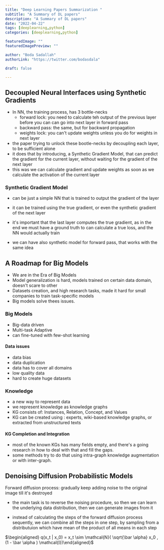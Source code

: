 ```yaml
--- 
title: "Deep Learning Papers Summarization "
subtitle: "A Summary of DL papers"
description: "A Summary of DL papers"
date: "2022-04-22"
tags: [deeplearning,python]
categories: [deeplearning,python]

featuredImage: ""
featuredImagePreview: ""

author: "Boda Sadallah"
authorLink: "https://twitter.com/bodasdala"

draft: false

---
```



## Decoupled Neural Interfaces using Synthetic Gradients

* In NN, the training process, has 3 bottle-necks
    - forward lock: you need to calculate teh output of the previous layer before you can can go into next layer in forward pass
    - backward pass: the same, but for backward propagation 
    - weights lock: you can't update weights unless you do for weights in next layer
* the paper trying to unlock these bootle-necks by decoupling each layer, to be sufficient alone
* it does that by introducing, a Synthetic Gradient Model, that can predict the gradient for the current layer, without waiting for the gradient of the next layer
* this was we can calculate gradient and update weights as soon as we calculate the activation of the current layer

### Synthetic Gradient Model
* can be just a simple NN that is trained to output the gradient of the layer
* it can be trained using the true gradient, or even the synthetic gradient of the next layer
* it's important that the last layer computes the true gradient, as in the end we must have a ground truth to can calculate a true loss, and the NN would actually train


* we can have also synthetic model for forward pass, that works with the same idea

## A Roadmap for Big Models

* We are in the Era of  Big Models
* Model generalization is hard, models trained on certain data domain, doesn't scare to other
* Datasets creation, and high research tasks, made it hard for small companies to train task-specific models
* Big models solve thees issues.

### Big Models
* Big-data driven
* Multi-task Adaptive 
* can fine-tuned with few-shot learning
#### Data issues
* data bias
* data duplication 
* data has to cover all domains
* low quality data
* hard to create huge datasets

### Knowledge 
* a new way to represent data
* we represent knowledge as knowledge graphs
* KG consists of: Instances, Relation, Concept, and Values
* KG can be created using : experts, wiki-based knowledge graphs, or extracted from unstructured texts
#### KG Completion and Integration
* most of the known KGs has many fields empty, and there's a going research in how to deal with that and fill the gaps.
* some methods try to do that using intra-graph knowledge augmentation or with inter-graph.



## Denoising Diffusion Probabilistic Models 

Forward diffusion process: gradually keep adding noise to the original image till it's destroyed 

* the main task is to reverse the noising procedure, so then we can learn the underlying data distribution, then we can generate images from it 

* instead of calculating the steps of the forward diffusion process sequently, we can  combine all the steps in one step, by sampling from a distributuion which have mean of the product of all means in each step

$\begin{aligned} q(x_t | x_0) =  x_t \sim \mathcal{N}( \sqrt{\bar \alpha}  x_0 , (1 - \bar \alpha ) \mathcal{I})\end{aligned}$



